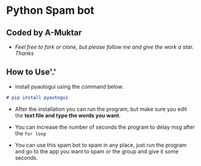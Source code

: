 # Python Spam bot

## Coded by A-Muktar

- *Feel free to fork or clone, but please follow me and give the work a star. Thanks*

## How to Use'.'

- install pyautogui using the command below.

```md
# pip install pyautogui
```

- After the installation you can run the program, but make sure you edit the **text file and type the words you want**.

- You can increase the number of seconds the program to delay msg after the ```for loop```

- You can use this spam bot to spam in any place, just run the program and go to the app you want to spam or the group and give it some seconds.

